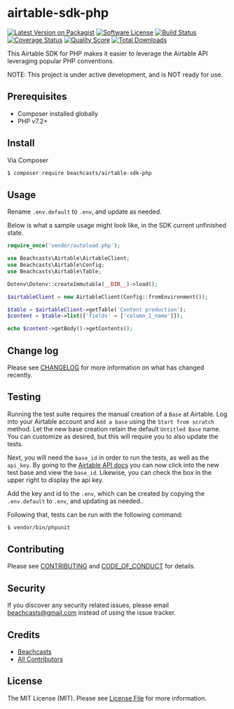 # airtable-sdk-php

[![Latest Version on Packagist][ico-version]][link-packagist]
[![Software License][ico-license]](LICENSE.md)
[![Build Status][ico-travis]][link-travis]
[![Coverage Status][ico-scrutinizer]][link-scrutinizer]
[![Quality Score][ico-code-quality]][link-code-quality]
[![Total Downloads][ico-downloads]][link-downloads]

This Airtable SDK for PHP makes it easier to leverage the Airtable API leveraging popular PHP conventions.

NOTE: This project is under active development, and is NOT ready for use.

## Prerequisites

* Composer installed globally
* PHP v7.2+

## Install

Via Composer

``` bash
$ composer require beachcasts/airtable-sdk-php
```

## Usage

Rename `.env.default` to `.env`, and update as needed.

Below is what a sample usage might look like, in the SDK current unfinished state.
``` php
require_once('vendor/autoload.php');

use Beachcasts\Airtable\AirtableClient;
use Beachcasts\Airtable\Config;
use Beachcasts\Airtable\Table;

Dotenv\Dotenv::createImmutable(__DIR__)->load();

$airtableClient = new AirtableClient(Config::fromEnvironment());

$table = $airtableClient->getTable('Content production');
$content = $table->list(['fields' = ['column_1_name']]);

echo $content->getBody()->getContents();
```

## Change log

Please see [CHANGELOG](CHANGELOG.md) for more information on what has changed recently.

## Testing
Running the test suite requires the manual creation of a `Base` at Airtable. Log into your Airtable account and `Add a base` using the `Start from scratch` method. Let the new base creation retain the default `Untitled Base` name. You can customize as desired, but this will require you to also update the tests.

Next, you will need the `base_id` in order to run the tests, as well as the `api_key`. By going to the [Airtable API docs](https://airtable.com/api) you can now click into the new test base and view the `base_id`. Likewise, you can check the box in the upper right to display the api key.

Add the key and id to the `.env`, which can be created by copying the `.env.default` to `.env`, and updating as needed..

Following that, tests can be run with the following command:

``` bash
$ vendor/bin/phpunit
```

## Contributing

Please see [CONTRIBUTING](CONTRIBUTING.md) and [CODE_OF_CONDUCT](CODE_OF_CONDUCT.md) for details.

## Security

If you discover any security related issues, please email beachcasts@gmail.com instead of using the issue tracker.

## Credits

- [Beachcasts][link-author]
- [All Contributors][link-contributors]

## License

The MIT License (MIT). Please see [License File](LICENSE.md) for more information.

[ico-version]: https://img.shields.io/packagist/v/beachcasts/airtable-sdk-php.svg?style=flat-square
[ico-license]: https://img.shields.io/badge/license-MIT-brightgreen.svg?style=flat-square
[ico-travis]: https://img.shields.io/travis/beachcasts/airtable-sdk-php/master.svg?style=flat-square
[ico-scrutinizer]: https://img.shields.io/scrutinizer/coverage/g/beachcasts/airtable-sdk-php.svg?style=flat-square
[ico-code-quality]: https://img.shields.io/scrutinizer/g/beachcasts/airtable-sdk-php.svg?style=flat-square
[ico-downloads]: https://img.shields.io/packagist/dt/beachcasts/airtable-sdk-php.svg?style=flat-square

[link-packagist]: https://packagist.org/packages/beachcasts/airtable-sdk-php
[link-travis]: https://travis-ci.org/beachcasts/airtable-sdk-php
[link-scrutinizer]: https://scrutinizer-ci.com/g/beachcasts/airtable-sdk-php/code-structure
[link-code-quality]: https://scrutinizer-ci.com/g/beachcasts/airtable-sdk-php
[link-downloads]: https://packagist.org/packages/beachcasts/airtable-sdk-php
[link-author]: https://github.com/beachcasts
[link-contributors]: ../../contributors
